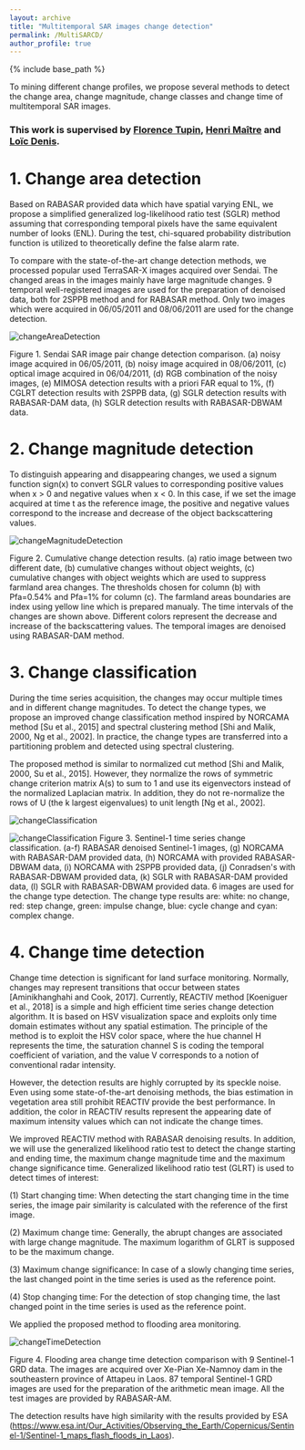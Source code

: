 ```yaml
---
layout: archive
title: "Multitemporal SAR images change detection"
permalink: /MultiSARCD/
author_profile: true
---
```



{% include base_path %}

To mining different change profiles, we propose several methods to detect the change area, change magnitude, change classes and change time of multitemporal SAR images. 

### This work is supervised by [Florence Tupin](https://perso.telecom-paristech.fr/tupin/), [Henri Maître](https://perso.telecom-paristech.fr/maitre/) and  [Loïc Denis](https://perso.univ-st-etienne.fr/deniloic/).

# 1. Change area detection

Based on RABASAR provided data which have spatial varying ENL, we propose a simplified generalized log-likelihood ratio test (SGLR) method assuming that corresponding temporal pixels have the same equivalent number of looks (ENL). During the test, chi-squared  probability distribution function is utilized to theoretically define the false alarm rate. 

To  compare  with  the  state-of-the-art change  detection methods,  we  processed popular used TerraSAR-X images acquired over Sendai. The changed areas in the images mainly have large magnitude changes. 9 temporal well-registered images are used for the preparation of denoised data, both for 2SPPB method and for RABASAR method. Only two images which were acquired in 06/05/2011 and 08/06/2011 are used for the change detection.

![changeAreaDetection](/images/changeAreaDetection2.png)

Figure 1. Sendai SAR image pair change detection comparison. (a) noisy image acquired in 06/05/2011, (b) noisy image acquired in  08/06/2011, (c) optical image acquired in 06/04/2011, (d) RGB combination of the noisy images, (e) MIMOSA detection results with a priori FAR equal to 1%, (f) CGLRT detection results with 2SPPB  data, (g) SGLR detection results with RABASAR-DAM  data, (h) SGLR detection results with RABASAR-DBWAM  data.


# 2. Change magnitude detection

To distinguish  appearing and disappearing changes, we used a signum function sign(x) to convert SGLR values to corresponding positive values when x > 0 and negative values when x < 0. In this case, if we set the image acquired at time t as the reference image, the positive and negative values correspond to the increase and decrease of the object backscattering values.

![changeMagnitudeDetection](/images/changeMagnitudeDetection2.png)

Figure 2. Cumulative change detection results. (a) ratio image between two different date, (b) cumulative changes without object weights, (c) cumulative changes with object weights which are used to suppress farmland area changes. The thresholds chosen for column (b) with Pfa=0.54% and Pfa=1% for column (c). The farmland areas boundaries are index using yellow line which is prepared manualy. The time intervals of the changes are shown above. Different colors  represent the decrease and increase of the backscattering values. The temporal images are denoised using RABASAR-DAM method.


# 3. Change classification

During the time series acquisition, the changes may occur multiple times and in different change magnitudes. To detect the change types, we propose an improved change classification method inspired by NORCAMA method [Su et al., 2015] and spectral clustering method [Shi and Malik, 2000, Ng et al., 2002]. In practice, the change types are transferred into a partitioning problem and detected using spectral clustering.

The proposed method is similar to normalized cut method [Shi and Malik, 2000, Su et al., 2015]. However, they normalize the rows of symmetric change criterion matrix A(s) to sum to 1 and  use its eigenvectors instead of the normalized Laplacian matrix. In addition, they do not re-normalize the rows of U (the k largest eigenvalues) to unit length [Ng et al., 2002].

![changeClassification](/images/changeClassification2.png)

![changeClassification](/images/changeClassification4.png)
Figure 3. Sentinel-1 time series change classification. (a-f) RABASAR denoised Sentinel-1 images, (g) NORCAMA with RABASAR-DAM  provided data, (h) NORCAMA with provided RABASAR-DBWAM data, (i) NORCAMA with 2SPPB provided data, (j) Conradsen's with RABASAR-DBWAM provided data, (k) SGLR with RABASAR-DAM provided data, (l) SGLR with RABASAR-DBWAM provided data. 6 images are used for the change type detection. The change type results are: white: no change, red: step change, green: impulse change, blue: cycle change and cyan: complex change.


# 4. Change time detection

Change time detection is significant for land surface monitoring. Normally, changes
may represent transitions that occur between states [Aminikhanghahi and Cook, 2017].
Currently, REACTIV method [Koeniguer et al., 2018] is a simple and
high efficient time series change detection algorithm. It is based on HSV visualization
space and exploits only time domain estimates without any spatial estimation. The principle of the method is to exploit the HSV color space, where the hue channel H represents the time, the saturation channel S is coding the temporal coefficient of variation,
and the value V corresponds to a notion of conventional radar intensity.

However, the detection results are highly corrupted by its speckle noise. Even using some
state-of-the-art denoising methods, the bias estimation in vegetation area still prohibit
REACTIV provide the best performance. In addition, the color in REACTIV results
represent the appearing date of maximum intensity values which can not indicate the
change times.

We improved REACTIV method with RABASAR
denoising results. In addition, we will use  the generalized likelihood ratio test to  detect the change starting and ending time, the maximum change magnitude
time and the maximum change significance time.
Generalized likelihood ratio test (GLRT) is used to detect times of interest:

(1) Start changing time: When detecting the start changing time in the time series, the image pair similarity is calculated with the reference of the first image.
    
(2) Maximum change time: Generally, the abrupt changes are associated with large change magnitude. The maximum logarithm of GLRT  is supposed to be the maximum change.
    
(3) Maximum change significance: In case of a slowly changing time series, the last changed point in the time series is used as the reference point. 
    
(4) Stop changing time: For the detection of stop changing time, the last changed point in the time series is used as the reference point.





We applied the proposed method to  flooding area monitoring.

![changeTimeDetection](/images/changeTimeDetection.png)

Figure 4. Flooding area change time detection comparison with 9 Sentinel-1 GRD
data. The images are acquired over Xe-Pian Xe-Namnoy dam in the southeastern province
of Attapeu in Laos. 87 temporal Sentinel-1 GRD images are used for the preparation of
the arithmetic mean image. All the test images are provided by RABASAR-AM.

The detection results have high similarity with the results provided by ESA (https://www.esa.int/Our_Activities/Observing_the_Earth/Copernicus/Sentinel-1/Sentinel-1_maps_flash_floods_in_Laos).








